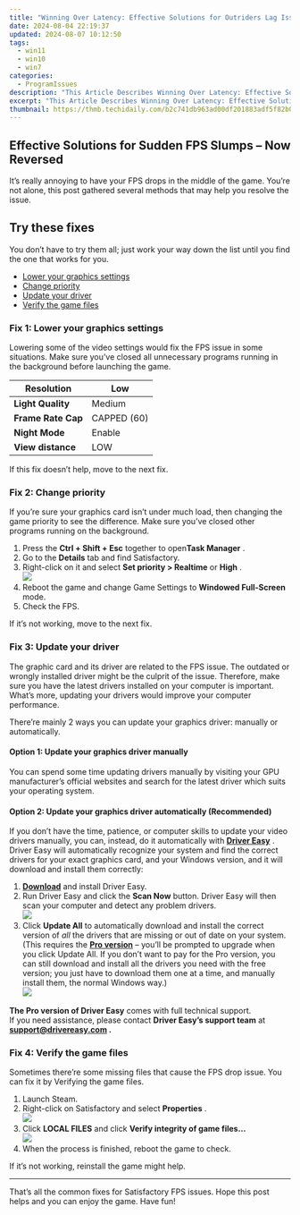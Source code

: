 ```yaml
---
title: "Winning Over Latency: Effective Solutions for Outriders Lag Issues"
date: 2024-08-04 22:19:37
updated: 2024-08-07 10:12:50
tags:
  - win11
  - win10
  - win7
categories:
  - ProgramIssues
description: "This Article Describes Winning Over Latency: Effective Solutions for Outriders Lag Issues"
excerpt: "This Article Describes Winning Over Latency: Effective Solutions for Outriders Lag Issues"
thumbnail: https://thmb.techidaily.com/b2c741db963ad00df201883adf5f82b0b65621c38ea9e6dfe43b98273ae04085.jpg
---
```


## Effective Solutions for Sudden FPS Slumps – Now Reversed

It’s really annoying to have your FPS drops in the middle of the game. You’re not alone, this post gathered several methods that may help you resolve the issue.

## Try these fixes

 You don’t have to try them all; just work your way down the list until you find the one that works for you.

* [Lower your graphics settings](https://tools.techidaily.com/drivereasy/download/)
* [Change priority](https://tools.techidaily.com/drivereasy/download/)
* [Update your driver](https://tools.techidaily.com/drivereasy/download/)
* [Verify the game files](https://tools.techidaily.com/drivereasy/download/)

### Fix 1: Lower your graphics settings

 Lowering some of the video settings would fix the FPS issue in some situations. Make sure you’ve closed all unnecessary programs running in the background before launching the game.

| **Resolution**     | Low         |
| ------------------ | ----------- |
| **Light Quality**  | Medium      |
| **Frame Rate Cap** | CAPPED (60) |
| **Night Mode**     | Enable      |
| **View distance**  | LOW         |

If this fix doesn’t help, move to the next fix.

### Fix 2: Change priority

 If you’re sure your graphics card isn’t under much load, then changing the game priority to see the difference. Make sure you’ve closed other programs running on the background.

1. Press the **Ctrl + Shift + Esc** together to open**Task Manager** .
2. Go to the **Details** tab and find Satisfactory.
3. Right-click on it and select **Set priority > Realtime** or **High** .  
![](https://images.drivereasy.com/wp-content/uploads/2021/04/2021-04-07_16-56-17.jpg)
4. Reboot the game and change Game Settings to **Windowed Full-Screen** mode.
5. Check the FPS.

If it’s not working, move to the next fix.

### Fix 3: Update your driver

 The graphic card and its driver are related to the FPS issue. The outdated or wrongly installed driver might be the culprit of the issue. Therefore, make sure you have the latest drivers installed on your computer is important. What’s more, updating your drivers would improve your computer performance.

 There’re mainly 2 ways you can update your graphics driver: manually or automatically.

#### Option 1: Update your graphics driver manually

 You can spend some time updating drivers manually by visiting your GPU manufacturer’s official websites and search for the latest driver which suits your operating system.

#### Option 2: Update your graphics driver automatically (Recommended)

 If you don’t have the time, patience, or computer skills to update your video drivers manually, you can, instead, do it automatically with **[Driver Easy](https://tools.techidaily.com/drivereasy/download/)**  . Driver Easy will automatically recognize your system and find the correct drivers for your exact graphics card, and your Windows version, and it will download and install them correctly:

1. **[Download](https://tools.techidaily.com/drivereasy/download/)**  and install Driver Easy.
2. Run Driver Easy and click the **Scan Now** button. Driver Easy will then scan your computer and detect any problem drivers.  
![](https://images.drivereasy.com/wp-content/uploads/2020/08/Scan-now.jpg)
3. Click **Update All** to automatically download and install the correct version of _all_ the drivers that are missing or out of date on your system. (This requires the **[Pro version](https://tools.techidaily.com/drivereasy/download/)**  – you’ll be prompted to upgrade when you click Update All. If you don’t want to pay for the Pro version, you can still download and install all the drivers you need with the free version; you just have to download them one at a time, and manually install them, the normal Windows way.)  
![](https://images.drivereasy.com/wp-content/uploads/2020/09/de-update-all-rtx-3080.jpg)

**The Pro version of Driver Easy** comes with full technical support.  
 If you need assistance, please contact **Driver Easy’s support team** at **[support@drivereasy.com](https://tools.techidaily.com/drivereasy/download/) .**

### Fix 4: Verify the game files

 Sometimes there’re some missing files that cause the FPS drop issue. You can fix it by Verifying the game files.

1. Launch Steam.
2. Right-click on Satisfactory and select **Properties** .  
![](https://images.drivereasy.com/wp-content/uploads/2021/04/2021-04-07_17-10-14.png)
3. Click **LOCAL FILES** and click **Verify integrity of game files…**  
![](https://images.drivereasy.com/wp-content/uploads/2021/04/verify.png)
4. When the process is finished, reboot the game to check.

If it’s not working, reinstall the game might help.

---

 That’s all the common fixes for Satisfactory FPS issues. Hope this post helps and you can enjoy the game. Have fun!

<ins class="adsbygoogle"
     style="display:block"
     data-ad-format="autorelaxed"
     data-ad-client="ca-pub-7571918770474297"
     data-ad-slot="1223367746"></ins>



<ins class="adsbygoogle"
     style="display:block"
     data-ad-client="ca-pub-7571918770474297"
     data-ad-slot="8358498916"
     data-ad-format="auto"
     data-full-width-responsive="true"></ins>
